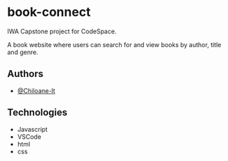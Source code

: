 
# book-connect

IWA Capstone project for CodeSpace.

A book website where users can search for and view books by author, title and genre. 




## Authors

- [@Chiloane-lt](https://github.com/Chiloane-lt)

## Technologies

- Javascript
- VSCode
- html
- css

